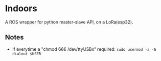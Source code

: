 # Indoors
A ROS wrapper for python master-slave API, on a LoRa(esp32).

## Notes
* If everytime a "chmod 666 /dev/ttyUSBx" required:
```sudo usermod -a -G dialout $USER```

